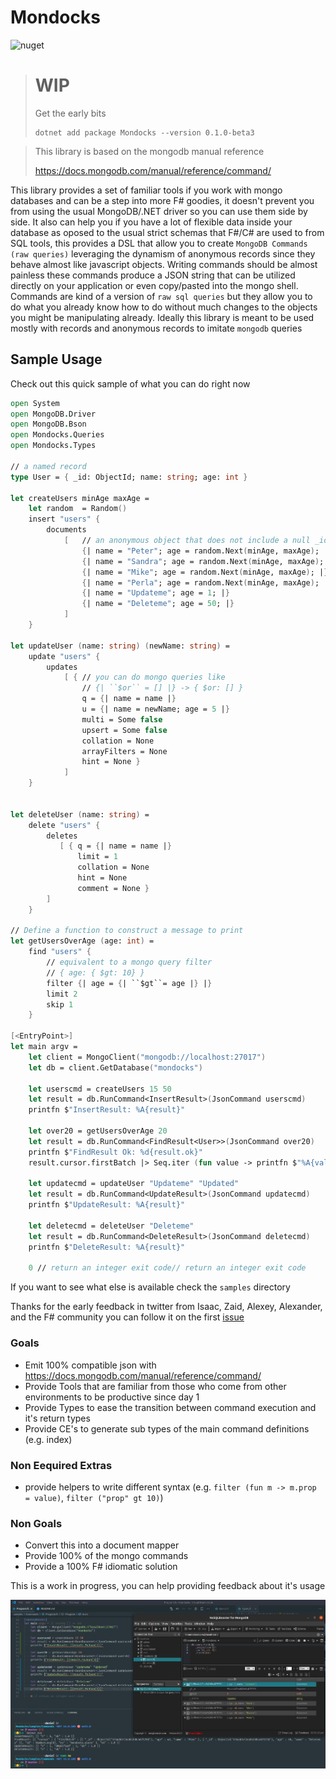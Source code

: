 # Mondocks
![nuget](https://badgen.net/nuget/v/mondocks/pre)
> # WIP
> Get the early bits
>
> ```
> dotnet add package Mondocks --version 0.1.0-beta3
> ```


> This library is based on the mongodb manual reference
>
> https://docs.mongodb.com/manual/reference/command/


This library provides a set of familiar tools if you work with mongo databases and can be a step into more F# goodies, it doesn't prevent you from using the usual MongoDB/.NET driver so you can use them side by side. It also can help you if you have a lot of flexible data inside your database as oposed to the usual strict schemas that F#/C# are used to from SQL tools, this provides a DSL that allow you to create `MongoDB Commands (raw queries)` leveraging the dynamism of anonymous records since they behave almost like javascript objects.
Writing commands should be almost painless these commands produce a JSON string that can be utilized directly on your application or even copy/pasted into the mongo shell.
Commands are kind of a version of `raw sql queries` but they allow you to do what you already know how to do without much changes to the objects you might be manipulating already.
Ideally this library is meant to be used mostly with records and anonymous records to imitate `mongodb` queries

## Sample Usage

Check out this quick sample of what you can do right now

```fsharp
open System
open MongoDB.Driver
open MongoDB.Bson
open Mondocks.Queries
open Mondocks.Types

// a named record
type User = { _id: ObjectId; name: string; age: int }

let createUsers minAge maxAge = 
    let random  = Random()
    insert "users" {
        documents 
            [   // an anonymous object that does not include a null _id
                {| name = "Peter"; age = random.Next(minAge, maxAge); |}
                {| name = "Sandra"; age = random.Next(minAge, maxAge); |}
                {| name = "Mike"; age = random.Next(minAge, maxAge); |}
                {| name = "Perla"; age = random.Next(minAge, maxAge); |}
                {| name = "Updateme"; age = 1; |}
                {| name = "Deleteme"; age = 50; |}
            ]
    }

let updateUser (name: string) (newName: string) =
    update "users" {
        updates
            [ { // you can do mongo queries like 
                // {| ``$or`` = [] |} -> { $or: [] }
                q = {| name = name |}
                u = {| name = newName; age = 5 |}
                multi = Some false
                upsert = Some false
                collation = None 
                arrayFilters = None
                hint = None }
            ]
    }


let deleteUser (name: string) = 
    delete "users" {
        deletes 
           [ { q = {| name = name |}
               limit = 1
               collation = None
               hint = None
               comment = None }
        ]
    }

// Define a function to construct a message to print
let getUsersOverAge (age: int) =
    find "users" {
        // equivalent to a mongo query filter 
        // { age: { $gt: 10} }
        filter {| age = {| ``$gt``= age |} |}
        limit 2
        skip 1
    }

[<EntryPoint>]
let main argv =
    let client = MongoClient("mongodb://localhost:27017")
    let db = client.GetDatabase("mondocks")

    let userscmd = createUsers 15 50
    let result = db.RunCommand<InsertResult>(JsonCommand userscmd)
    printfn $"InsertResult: %A{result}"

    let over20 = getUsersOverAge 20
    let result = db.RunCommand<FindResult<User>>(JsonCommand over20)
    printfn $"FindResult Ok: %d{result.ok}"
    result.cursor.firstBatch |> Seq.iter (fun value -> printfn $"%A{value}")

    let updatecmd = updateUser "Updateme" "Updated"
    let result = db.RunCommand<UpdateResult>(JsonCommand updatecmd)
    printfn $"UpdateResult: %A{result}"

    let deletecmd = deleteUser "Deleteme"
    let result = db.RunCommand<DeleteResult>(JsonCommand deletecmd)
    printfn $"DeleteResult: %A{result}"
    
    0 // return an integer exit code// return an integer exit code
```

If you want to see what else is available check the `samples` directory


Thanks for the early feedback in twitter from Isaac, Zaid, Alexey, Alexander, and the F# community
you can follow it on the first [issue](https://github.com/AngelMunoz/Mondocks/issues/1)


### Goals
- Emit 100% compatible json with https://docs.mongodb.com/manual/reference/command/
- Provide Tools that are familiar from those who come from other environments to be productive since day 1
- Provide Types to ease the transition between command execution and it's return types
- Provide CE's to generate sub types of the main command definitions (e.g. index)

### Non Eequired Extras
- provide helpers to write different syntax (e.g. `filter (fun m -> m.prop = value)`, `filter ("prop" gt 10)`)

### Non Goals
- Convert this into a document mapper
- Provide 100% of the mongo commands
- Provide a 100% F# idiomatic solution

This is a work in progress, you can help providing feedback about it's usage

![Samples](./2020-11-22_14-51.png)
